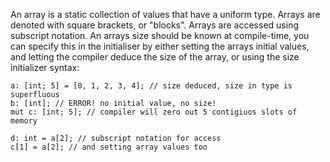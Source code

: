 An array is a static collection of values that have a uniform type. Arrays are 
denoted with square brackets, or "blocks". Arrays are accessed using subscript
notation. An arrays size should be known at compile-time, you can specify this
in the initialiser by either setting the arrays initial values, and letting
the compiler deduce the size of the array, or using the size
initializer syntax:

```
a: [int; 5] = [0, 1, 2, 3, 4]; // size deduced, size in type is superfluous
b: [int]; // ERROR! no initial value, no size!
mut c: [int; 5]; // compiler will zero out 5 contigiuos slots of memory

d: int = a[2]; // subscript notation for access
c[1] = a[2]; // and setting array values too
```